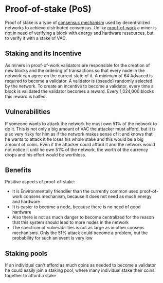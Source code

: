 # Proof-of-stake (PoS)
Proof of stake is a type of [consensus mechanism](https://en.wikipedia.org/wiki/Consensus_(computer_science)) used by decentralized networks to achieve distributed consensus.
Unlike [proof-of-work](https://en.wikipedia.org/wiki/Proof_of_stake) a miner is not in need of verifying a block with energy and hardware ressources, but to verify it with a stake of VAC. 

## Staking and its Incentive
As miners in proof-of-work validators are responsible for the creation of new blocks and the ordering of transactions so that every node in the network can agree on the current state of it.
A minimum of 64 Advaced is required to become a validator.
A validator is (pseudo) randomly selected by the network.
To create an incentive to become a validator, every time a block is validated the validator becomes a reward.
Every 1,024,000 blocks this reward is halfed.

## Vulnerabilities
If someone wants to attack the network he must own 51% of the network to do it. 
This is not only a big amount of VAC the attacker must afford, but it is also very risky for him as if the network makes sense of it and knows that he wants to attack it he loses his whole stake and this would be a big amount of coins. 
Even if the attacker could afford it and the network would not notice it until he own 51% of the network, the worth of the currency drops and his effort would be worthless.

## Benefits
Positive aspects of proof-of-stake:
- It is Environmentally friendlier than the currently common used proof-of-work consens mechanism, because it does not need as much energy and hardware
- It is easier to become a node, because there is no need of good hardware
- Also there is not as much danger to become centralized for the reason that this system should lead to more nodes in the network
- The spectrum of vulnerabilities is not as large as in other consens mechanisms. Only the 51% attack could become a problem, but the probability for such an event is very low

## Staking pools
If an individual can't afford as much coins as needed to become a validator he could easily join a staking pool, where many individual stake their coins together to afford a stake
